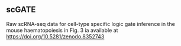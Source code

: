 ## scGATE
Raw scRNA-seq data for cell-type specific logic gate inference in the mouse haematopoiesis in Fig. 3 ia available at https://doi.org/10.5281/zenodo.8352743
